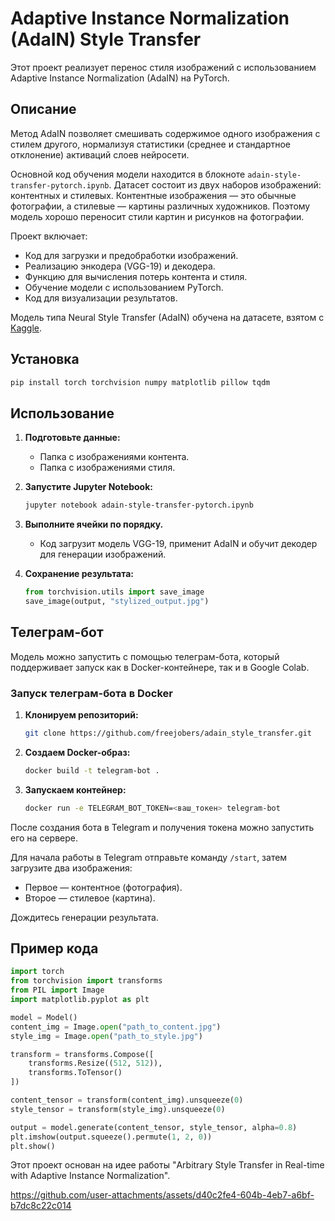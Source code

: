 # Adaptive Instance Normalization (AdaIN) Style Transfer

Этот проект реализует перенос стиля изображений с использованием Adaptive Instance Normalization (AdaIN) на PyTorch.

## Описание

Метод AdaIN позволяет смешивать содержимое одного изображения с стилем другого, нормализуя статистики (среднее и стандартное отклонение) активаций слоев нейросети.

Основной код обучения модели находится в блокноте `adain-style-transfer-pytorch.ipynb`. Датасет состоит из двух наборов изображений: контентных и стилевых. Контентные изображения — это обычные фотографии, а стилевые — картины различных художников. Поэтому модель хорошо переносит стили картин и рисунков на фотографии.

Проект включает:
- Код для загрузки и предобработки изображений.
- Реализацию энкодера (VGG-19) и декодера.
- Функцию для вычисления потерь контента и стиля.
- Обучение модели с использованием PyTorch.
- Код для визуализации результатов.

Модель типа Neural Style Transfer (AdaIN) обучена на датасете, взятом с [Kaggle](https://www.kaggle.com/datasets/shaorrran/coco-wikiart-nst-dataset-512-100000).

## Установка

```bash
pip install torch torchvision numpy matplotlib pillow tqdm
```

## Использование

1. **Подготовьте данные:**
   - Папка с изображениями контента.
   - Папка с изображениями стиля.

2. **Запустите Jupyter Notebook:**
   ```bash
   jupyter notebook adain-style-transfer-pytorch.ipynb
   ```

3. **Выполните ячейки по порядку.**
   - Код загрузит модель VGG-19, применит AdaIN и обучит декодер для генерации изображений.

4. **Сохранение результата:**
   ```python
   from torchvision.utils import save_image
   save_image(output, "stylized_output.jpg")
   ```

## Телеграм-бот

Модель можно запустить с помощью телеграм-бота, который поддерживает запуск как в Docker-контейнере, так и в Google Colab.

### Запуск телеграм-бота в Docker

1. **Клонируем репозиторий:**
   ```bash
   git clone https://github.com/freejobers/adain_style_transfer.git
   ```
2. **Создаем Docker-образ:**
   ```bash
   docker build -t telegram-bot .
   ```
3. **Запускаем контейнер:**
   ```bash
   docker run -e TELEGRAM_BOT_TOKEN=<ваш_токен> telegram-bot
   ```

После создания бота в Telegram и получения токена можно запустить его на сервере.

Для начала работы в Telegram отправьте команду `/start`, затем загрузите два изображения: 
- Первое — контентное (фотография).
- Второе — стилевое (картина).

Дождитесь генерации результата.

## Пример кода

```python
import torch
from torchvision import transforms
from PIL import Image
import matplotlib.pyplot as plt

model = Model()
content_img = Image.open("path_to_content.jpg")
style_img = Image.open("path_to_style.jpg")

transform = transforms.Compose([
    transforms.Resize((512, 512)),
    transforms.ToTensor()
])

content_tensor = transform(content_img).unsqueeze(0)
style_tensor = transform(style_img).unsqueeze(0)

output = model.generate(content_tensor, style_tensor, alpha=0.8)
plt.imshow(output.squeeze().permute(1, 2, 0))
plt.show()
```

Этот проект основан на идее работы "Arbitrary Style Transfer in Real-time with Adaptive Instance Normalization".


https://github.com/user-attachments/assets/d40c2fe4-604b-4eb7-a6bf-b7dc8c22c014


